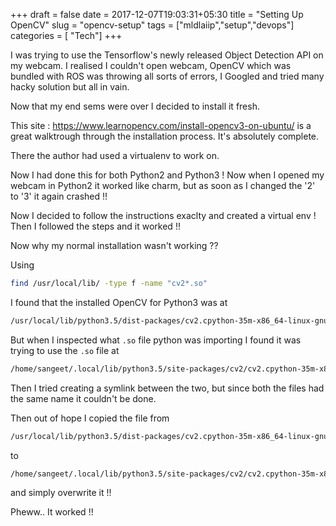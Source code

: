 +++
draft = false
date = 2017-12-07T19:03:31+05:30
title = "Setting Up OpenCV"
slug = "opencv-setup"
tags = ["mldlaiip","setup","devops"]
categories = [ "Tech"]
+++

I was trying to use the Tensorflow's newly released Object Detection API on my webcam.
I realised I couldn't open webcam, OpenCV which was bundled with ROS was throwing all sorts of errors, I Googled and tried many hacky solution but all in vain.

Now that my end sems were over I decided to install it fresh.

This site : https://www.learnopencv.com/install-opencv3-on-ubuntu/ is a great walktrough through the installation process.
It's absolutely complete.

There the author had used a virtualenv to work on.

Now I had done this for both Python2 and Python3 !
Now when I opened my webcam in Python2 it worked like charm, but as soon as I changed the '2' to '3' it again crashed !!

Now I decided to follow the instructions exaclty and created a virtual env !
Then I followed the steps and it worked !!

Now why my normal installation wasn't working ??

Using

```bash
find /usr/local/lib/ -type f -name "cv2*.so"
```

I found that the installed OpenCV for Python3 was at

```bash
/usr/local/lib/python3.5/dist-packages/cv2.cpython-35m-x86_64-linux-gnu.so
```

But when I inspected what `.so` file python was importing I found it was trying to use the `.so` file at

```bash
/home/sangeet/.local/lib/python3.5/site-packages/cv2/cv2.cpython-35m-x86_64-linux-gnu.so
```

Then I tried creating a symlink between the two, but since both the files had the same name it couldn't be done.

Then out of hope I copied the file from

```bash
/usr/local/lib/python3.5/dist-packages/cv2.cpython-35m-x86_64-linux-gnu.so
```

to

```bash
/home/sangeet/.local/lib/python3.5/site-packages/cv2/cv2.cpython-35m-x86_64-linux-gnu.so
```

and simply overwrite it !!

Pheww.. It worked !!
